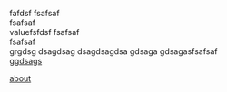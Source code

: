 fafdsf
fsafsaf<br>
fsafsaf<br>
valuefsfdsf
fsafsaf<br>
fsafsaf<br>grgdsg
dsagdsag
dsagdsagdsa
gdsaga
gdsagasfsafsaf<br>
<a href = "https://www.google.ch/">ggdsags</a>


<a href = "/about.html">about</a>
